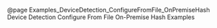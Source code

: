 @page Examples_DeviceDetection_ConfigureFromFile_OnPremiseHash Device Detection Configure From File On-Premise Hash Examples

